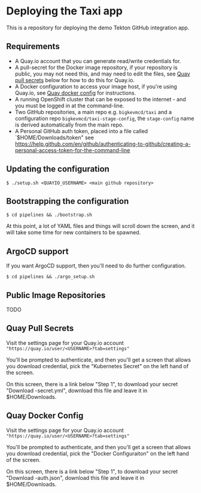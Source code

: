 # Deploying the Taxi app

This is a repository for deploying the demo Tekton GitHub integration app.

## Requirements

 * A Quay.io account that you can generate read/write credentials for.
 * A pull-secret for the Docker image repository, if your repository is public, you may not need this, and may need to edit the files, see [Quay pull secrets](#quay-pull-secrets) below for how to do this for Quay.io.
 * A Docker configuration to access your image host, if you're using Quay.io, see [Quay docker config](#quay-docker-config) for instructions.
 * A running OpenShift cluster that can be exposed to the internet - and you must be logged in at the command-line.
 * Two GitHub repositories, a main repo e.g. `bigkevmcd/taxi` and a configuration repo `bigkevmcd/taxi-stage-config`, the `stage-config` name is derived automatically from the main repo.
 * A Personal GitHub auth token, placed into a file called `$HOME/Downloads/token" see https://help.github.com/en/github/authenticating-to-github/creating-a-personal-access-token-for-the-command-line

## Updating the configuration

 ```shell
 $ ./setup.sh <QUAYIO_USERNAME> <main github repository>
 ```

## Bootstrapping the configuration

 ```shell
 $ cd pipelines && ./bootstrap.sh
 ```

At this point, a lot of YAML files and things will scroll down the screen, and
it will take some time for new containers to be spawned.

## ArgoCD support

If you want ArgoCD support, then you'll need to do further configuration.

 ```shell
 $ cd pipelines && ./argo_setup.sh
 ```

## Public Image Repositories

TODO

## Quay Pull Secrets

Visit the settings page for your Quay.io account `"https://quay.io/user/<USERNAME>?tab=settings"`

You'll be prompted to authenticate, and then you'll get a screen that allows you download credential, pick the "Kubernetes Secret" on the left hand of the
screen.

On this screen, there is a link below "Step 1", to download your secret "Download <USERNAME>-secret.yml", download this file and leave it in $HOME/Downloads.

## Quay Docker Config

Visit the settings page for your Quay.io account `"https://quay.io/user/<USERNAME>?tab=settings"`

You'll be prompted to authenticate, and then you'll get a screen that allows you download credential, pick the "Docker Configuraiton" on the left hand of the screen.

On this screen, there is a link below "Step 1", to download your secret "Download <USERNAME>-auth.json", download this file and leave it in $HOME/Downloads.
